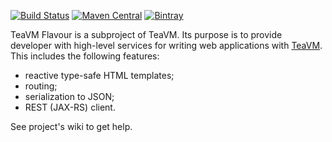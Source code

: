 [![Build Status](https://travis-ci.org/konsoletyper/teavm-flavour.svg?branch=master)](https://travis-ci.org/konsoletyper/teavm-flavour)
[![Maven Central](https://maven-badges.herokuapp.com/maven-central/org.teavm.flavour/teavm-flavour-widgets/badge.svg)](https://maven-badges.herokuapp.com/maven-central/org.teavm/teavm-maven-plugin) 
[![Bintray](https://api.bintray.com/packages/konsoletyper/teavm/teavm-flavour-dev/images/download.svg) ](https://bintray.com/konsoletyper/teavm/teavm-flavour-dev/_latestVersion)

TeaVM Flavour is a subproject of TeaVM.
Its purpose is to provide developer with high-level services for writing web applications with [TeaVM](http://teavm.org/).
This includes the following features:

* reactive type-safe HTML templates;
* routing;
* serialization to JSON;
* REST (JAX-RS) client.

See project's wiki to get help.
